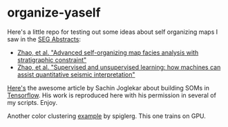 # organize-yaself

Here's a little repo for testing out some ideas about self organizing maps I saw in the <a href="http://library.seg.org/series/segeab">SEG Abstracts</a>:
<ul>
<li><a href="http://library.seg.org/doi/abs/10.1190/segam2016-13949728.1">Zhao, et al. "Advanced self-organizing map facies analysis with stratigraphic constraint"</a>
<li><a href="http://library.seg.org/doi/abs/10.1190/segam2015-5924540.1">Zhao, et al. "Supervised and unsupervised learning: how machines can assist quantitative seismic interpretation"</a>
</ul>

<a href="https://codesachin.wordpress.com/2015/11/28/self-organizing-maps-with-googles-tensorflow/">Here's</a> the awesome article by Sachin Joglekar about building SOMs in <a href="https://tensorflow.org">Tensorflow</a>. His work is reproduced here with his permission in several of my scripts. Enjoy.

Another color clustering <a href="https://github.com/spiglerg/Kohonen_SOM_Tensorflow">example</a> by spiglerg. This one trains on GPU.


